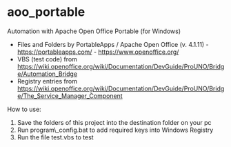 # aoo_portable
Automation with Apache Open Office Portable (for Windows) 
- Files and Folders by PortableApps / Apache Open Office (v. 4.1.11) - https://portableapps.com/ - https://www.openoffice.org/
- VBS (test code) from https://wiki.openoffice.org/wiki/Documentation/DevGuide/ProUNO/Bridge/Automation_Bridge
- Registry entries from https://wiki.openoffice.org/wiki/Documentation/DevGuide/ProUNO/Bridge/The_Service_Manager_Component

How to use:
1. Save the folders of this project into the destination folder on your pc
2. Run program\\_config.bat to add required keys into Windows Registry
3. Run the file test.vbs to test 
